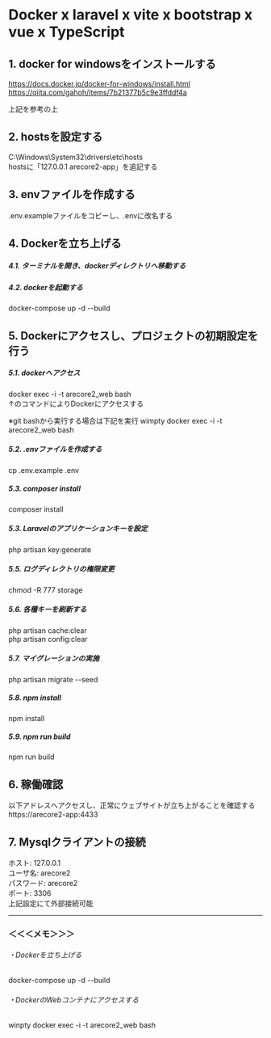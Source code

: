 # Docker x laravel x vite x bootstrap x vue x TypeScript

## 1. docker for windowsをインストールする
https://docs.docker.jp/docker-for-windows/install.html  
https://qiita.com/gahoh/items/7b21377b5c9e3ffddf4a

上記を参考の上

## 2. hostsを設定する
C:\Windows\System32\drivers\etc\hosts  
hostsに「127.0.0.1 arecore2-app」を追記する

## 3. envファイルを作成する
.env.exampleファイルをコピーし、.envに改名する

## 4. Dockerを立ち上げる
##### 4.1. ターミナルを開き、dockerディレクトリへ移動する

##### 4.2. dockerを起動する
docker-compose up -d --build

## 5. Dockerにアクセスし、プロジェクトの初期設定を行う

##### 5.1. dockerへアクセス
docker exec -i -t arecore2_web bash  
↑のコマンドによりDockerにアクセスする

※git bashから実行する場合は下記を実行
wimpty docker exec -i -t arecore2_web bash  

##### 5.2. .envファイルを作成する
cp .env.example .env

##### 5.3. composer install 
composer install

##### 5.3. Laravelのアプリケーションキーを設定
php artisan key:generate

##### 5.5. ログディレクトリの権限変更
chmod -R 777 storage

##### 5.6. 各種キーを刷新する
php artisan cache:clear  
php artisan config:clear  

##### 5.7. マイグレーションの実施
php artisan migrate --seed

##### 5.8. npm install
npm install

##### 5.9. npm run build
npm run build

## 6. 稼働確認
以下アドレスへアクセスし、正常にウェブサイトが立ち上がることを確認する  
https://arecore2-app:4433  

## 7. Mysqlクライアントの接続
ホスト: 127.0.0.1  
ユーザ名: arecore2  
パスワード: arecore2  
ポート: 3306  
上記設定にて外部接続可能  


---


### ＜＜＜メモ＞＞＞  
###### ・Dockerを立ち上げる  
docker-compose up -d --build

###### ・DockerのWebコンテナにアクセスする  
winpty docker exec -i -t arecore2_web bash
